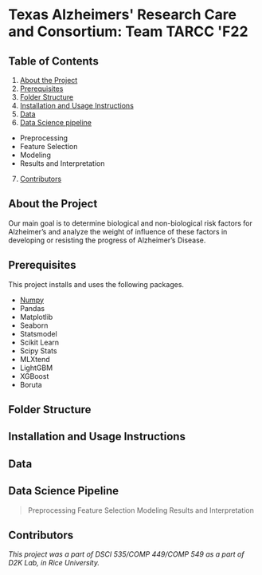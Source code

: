 # Texas Alzheimers' Research Care and Consortium: Team TARCC 'F22

## Table of Contents

1. [About the Project](#about-the-project)
2. [Prerequisites](#prerequisites)
3. [Folder Structure](#folder-structure)
4. [Installation and Usage Instructions](#installation-and-usage-instructions)
5. [Data](#data)
6. [Data Science pipeline](#data-science-pipeline)
- Preprocessing
- Feature Selection
- Modeling
- Results and Interpretation </details>
7. [Contributors](#contributors)

## About the Project
Our main goal is to determine biological and non-biological risk factors for Alzheimer’s and analyze the weight of influence of these factors in developing or resisting the progress of Alzheimer’s Disease.

## Prerequisites
This project installs and uses the following packages.
- [Numpy](https://pypi.org/project/numpy/)
- Pandas
- Matplotlib
- Seaborn
- Statsmodel
- Scikit Learn
- Scipy Stats
- MLXtend
- LightGBM
- XGBoost
- Boruta

## Folder Structure

## Installation and Usage Instructions

## Data

## Data Science Pipeline
> Preprocessing
> Feature Selection
> Modeling
> Results and Interpretation

## Contributors

*This project was a part of DSCI 535/COMP 449/COMP 549 as a part of D2K Lab, in Rice University.*
